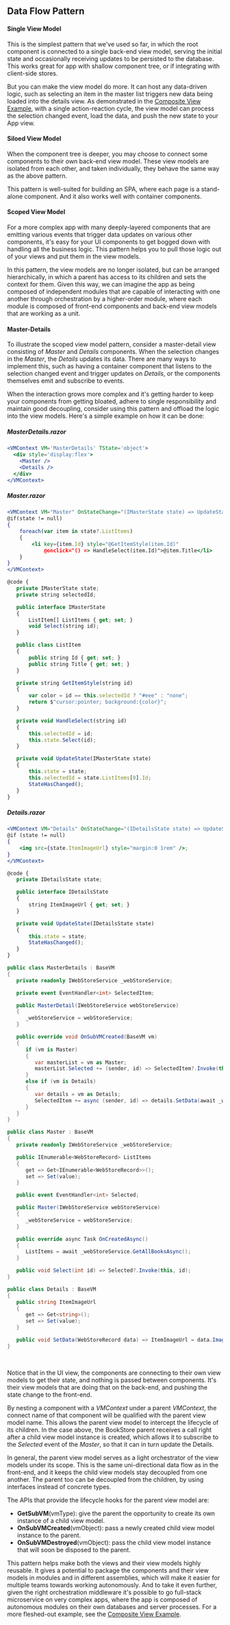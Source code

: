 ## Data Flow Pattern

#### Single View Model

This is the simplest pattern that we've used so far, in which the root component is connected to a single back-end view model, serving the initial state and occasionally receiving updates to be persisted to the database. This works great for app with shallow component tree, or if integrating with client-side stores.

<d-image src="/assets/SingleVMPattern.svg" css="width:350px;display:flex;margin:2rem auto;align-items:center;justify-content:center"></d-image>

But you can make the view model do more. It can host any data-driven logic, such as selecting an item in the master list triggers new data being loaded into the details view. As demonstrated in the [Composite View Example](compositeview), with a single action-reaction cycle, the view model can process the selection changed event, load the data, and push the new state to your App view.

#### Siloed View Model

When the component tree is deeper, you may choose to connect some components to their own back-end view model. These view models are isolated from each other, and taken individually, they behave the same way as the above pattern.

<d-image src="/assets/SiloedVMPattern.svg" css="width:350px;display:flex;margin:2rem auto;align-items:center;justify-content:center"></d-image>

This pattern is well-suited for building an SPA, where each page is a stand-alone component. And it also works well with container components.

#### Scoped View Model

For a more complex app with many deeply-layered components that are emitting various events that trigger data updates on various other components, it's easy for your UI components to get bogged down with handling all the business logic. This pattern helps you to pull those logic out of your views and put them in the view models.

In this pattern, the view models are no longer isolated, but can be arranged hierarchically, in which a parent has access to its children and sets the context for them. Given this way, we can imagine the app as being composed of independent modules that are capable of interacting with one another through orchestration by a higher-order module, where each module is composed of front-end components and back-end view models that are working as a unit.

<d-image src="/assets/ScopedVMPattern.svg" css="width:400px;display:flex;margin:2rem auto;align-items:center;justify-content:center"></d-image>

#### Master-Details

To illustrate the scoped view model pattern, consider a master-detail view consisting of _Master_ and _Details_ components. When the selection changes in the _Master_, the _Details_ updates its data. There are many ways to implement this, such as having a container component that listens to the selection changed event and trigger updates on _Details_, or the components themselves emit and subscribe to events.

When the interaction grows more complex and it's getting harder to keep your components from getting bloated, adhere to single responsibility and maintain good decoupling, consider using this pattern and offload the logic into the view models. Here's a simple example on how it can be done:

<d-tab>
<d-tab-item itemkey="view" label="View">

<h5>MasterDetails.razor</h4>

```jsx
<VMContext VM='MasterDetails' TState='object'>
  <div style='display:flex'>
    <Master />
    <Details />
  </div>
</VMContext>
```

<h5>Master.razor</h4>

```jsx
<VMContext VM="Master" OnStateChange="(IMasterState state) => UpdateState(state)">
@if(state != null)
{
    foreach(var item in state?.ListItems)
    {
        <li key={item.Id} style="@GetItemStyle(item.Id)"
            @onclick="() => HandleSelect(item.Id)">@item.Title</li>
    }
}
</VMContext>

@code {
   private IMasterState state;
   private string selectedId;

   public interface IMasterState
   {
       ListItem[] ListItems { get; set; }
       void Select(string id);
   }

   public class ListItem
   {
       public string Id { get; set; }
       public string Title { get; set; }
   }

   private string GetItemStyle(string id)
   {
       var color = id == this.selectedId ? "#eee" : "none";
       return $"cursor:pointer; background:{color}";
   }

   private void HandleSelect(string id)
   {
       this.selectedId = id;
       this.state.Select(id);
   }

   private void UpdateState(IMasterState state)
   {
       this.state = state;
       this.selectedId = state.ListItems[0].Id;
       StateHasChanged();
   }
}
```

<h5>Details.razor</h4>

```jsx
<VMContext VM="Details" OnStateChange="(IDetailsState state) => UpdateState(state)">
@if (state != null)
{
    <img src={state.ItemImageUrl} style="margin:0 1rem" />;
}
</VMContext>

@code {
   private IDetailsState state;

   public interface IDetailsState
   {
       string ItemImageUrl { get; set; }
   }

   private void UpdateState(IDetailsState state)
   {
       this.state = state;
       StateHasChanged();
   }
}
```

</d-tab-item>
<d-tab-item itemkey="viewmodel" label="View Model">

```csharp
public class MasterDetails : BaseVM
{
   private readonly IWebStoreService _webStoreService;

   private event EventHandler<int> SelectedItem;

   public MasterDetail(IWebStoreService webStoreService)
   {
      _webStoreService = webStoreService;
   }

   public override void OnSubVMCreated(BaseVM vm)
   {
      if (vm is Master)
      {
         var masterList = vm as Master;
         masterList.Selected += (sender, id) => SelectedItem?.Invoke(this, id);
      }
      else if (vm is Details)
      {
         var details = vm as Details;
         SelectedItem += async (sender, id) => details.SetData(await _webStoreService.GetBookByIdAsync(id));
      }
   }
}
```

```csharp
public class Master : BaseVM
{
   private readonly IWebStoreService _webStoreService;

   public IEnumerable<WebStoreRecord> ListItems
   {
      get => Get<IEnumerable<WebStoreRecord>>();
      set => Set(value);
   }

   public event EventHandler<int> Selected;

   public Master(IWebStoreService webStoreService)
   {
      _webStoreService = webStoreService;
   }

   public override async Task OnCreatedAsync()
   {
      ListItems = await _webStoreService.GetAllBooksAsync();
   }

   public void Select(int id) => Selected?.Invoke(this, id);
}
```

```csharp
public class Details : BaseVM
{
   public string ItemImageUrl
   {
      get => Get<string>();
      set => Set(value);
   }

   public void SetData(WebStoreRecord data) => ItemImageUrl = data.ImageUrl;
}
```

<br/>

Notice that in the UI view, the components are connecting to their own view models to get their state, and nothing is passed between components. It's their view models that are doing that on the back-end, and pushing the state change to the front-end.

By nesting a component with a _VMContext_ under a parent _VMContext_, the connect name of that component will be qualified with the parent view model name. This allows the parent view model to intercept the lifecycle of its children. In the case above, the BookStore parent receives a call right after a child view model instance is created, which allows it to subscribe to the _Selected_ event of the _Master_, so that it can in turn update the Details.

In general, the parent view model serves as a light orchestrator of the view models under its scope. This is the same uni-directional data flow as in the front-end, and it keeps the child view models stay decoupled from one another. The parent too can be decoupled from the children, by using interfaces instead of concrete types.

The APIs that provide the lifecycle hooks for the parent view model are:

- **GetSubVM**(vmType): give the parent the opportunity to create its own instance of a child view model.
- **OnSubVMCreated**(vmObject): pass a newly created child view model instance to the parent.
- **OnSubVMDestroyed**(vmObject): pass the child view model instance that will soon be disposed to the parent.

This pattern helps make both the views and their view models highly reusable. It gives a potential to package the components and their view models in modules and in different assemblies, which will make it easier for multiple teams towards working autonomously. And to take it even further, given the right orchestration middleware it's possible to go full-stack microservice on very complex apps, where the app is composed of autonomous modules on their own databases and server processes. For a more fleshed-out example, see the [Composite View Example](/core/examples/compositeview).
